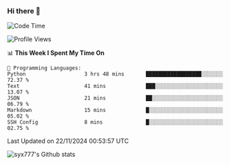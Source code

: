 ### Hi there 👋

<!--
**syx777/syx777** is a ✨ _special_ ✨ repository because its `README.md` (this file) appears on your GitHub profile.

Here are some ideas to get you started:

- 🔭 I’m currently working on ...
- 🌱 I’m currently learning ...
- 👯 I’m looking to collaborate on ...
- 🤔 I’m looking for help with ...
- 💬 Ask me about ...
- 📫 How to reach me: ...
- 😄 Pronouns: ...
- ⚡ Fun fact: ...
-->
<!--START_SECTION:waka-->
![Code Time](http://img.shields.io/badge/Code%20Time-295%20hrs%2057%20mins-blue)

![Profile Views](http://img.shields.io/badge/Profile%20Views-0-blue)

📊 **This Week I Spent My Time On** 

```text
💬 Programming Languages: 
Python                   3 hrs 48 mins       ██████████████████░░░░░░░   72.37 % 
Text                     41 mins             ███░░░░░░░░░░░░░░░░░░░░░░   13.07 % 
JSON                     21 mins             ██░░░░░░░░░░░░░░░░░░░░░░░   06.79 % 
Markdown                 15 mins             █░░░░░░░░░░░░░░░░░░░░░░░░   05.02 % 
SSH Config               8 mins              █░░░░░░░░░░░░░░░░░░░░░░░░   02.75 % 
```


 Last Updated on 22/11/2024 00:53:57 UTC
<!--END_SECTION:waka-->

![syx777's Github stats](https://github-readme-stats-syx777.vercel.app/api?username=syx777&show_icons=true&count_private=true)
